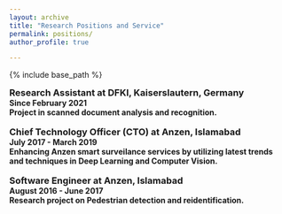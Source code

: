 ```yaml
---
layout: archive
title: "Research Positions and Service"
permalink: positions/
author_profile: true

---
```


<style type='text/css'> 
h2, h3, h4, h5, h6 {margin: 0;}
.br {display: block; margin-bottom: 0em; margin: 0;} 
</style>

{% include base_path %}

### Research Assistant at DFKI, Kaiserslautern, Germany
#### Since February 2021
#### Project in scanned document analysis and recognition.
<br/>

### Chief Technology Officer (CTO) at Anzen, Islamabad
#### July 2017 - March 2019
#### Enhancing Anzen smart surveilance services by utilizing latest trends and techniques in Deep Learning and Computer Vision.
<br/>

### Software Engineer at Anzen, Islamabad
#### August 2016 - June 2017
#### Research project on Pedestrian detection and reidentification.
<br/>
